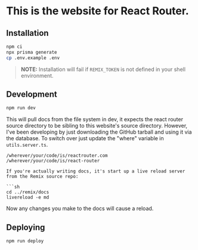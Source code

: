 # This is the website for React Router.

## Installation

```sh
npm ci
npx prisma generate
cp .env.example .env
```

> **NOTE:** Installation will fail if `REMIX_TOKEN` is not defined in your shell environment.

## Development

```sh
npm run dev
```

This will pull docs from the file system in dev, it expects the react router source directory to be sibling to this website's source directory. However, I've been developing by just downloading the GitHub tarball and using it via the database. To switch over just update the "where" variable in `utils.server.ts`.

````
/wherever/your/code/is/reactrouter.com
/wherever/your/code/is/react-router

If you're actually writing docs, it's start up a live reload server from the Remix source repo:

```sh
cd ../remix/docs
livereload -e md
````

Now any changes you make to the docs will cause a reload.

## Deploying

```
npm run deploy
```
